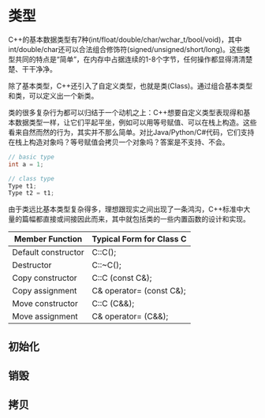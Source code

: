 # 类型

C++的基本数据类型有7种(int/float/double/char/wchar_t/bool/void)，其中int/double/char还可以合法组合修饰符(signed/unsigned/short/long)。这些类型共同的特点是“简单”，在内存中占据连续的1-8个字节，任何操作都显得清清楚楚、干干净净。

除了基本类型，C++还引入了自定义类型，也就是类(Class)。通过组合基本类型和类，可以定义出一个新类。

类的很多复杂行为都可以归结于一个动机之上：C++想要自定义类型表现得和基本数据类型一样，让它们平起平坐，例如可以用等号赋值、可以在栈上构造。这些看来自然而然的行为，其实并不那么简单。对比Java/Python/C#代码，它们支持在栈上构造对象吗？等号赋值会拷贝一个对象吗？答案是不支持、不会。

```cpp
// basic type
int a = 1;

// class type
Type t1;
Type t2 = t1;
```

由于类远比基本类型复杂得多，理想跟现实之间出现了一条鸿沟，C++标准中大量的篇幅都直接或间接因此而来，其中就包括类的一些内置函数的设计和实现。


| Member Function | Typical Form for Class C|
|--|--|
| Default constructor | C::C(); |
| Destructor | C::~C(); |
| Copy constructor | C::C (const C&); |
| Copy assignment | C& operator= (const C&); |
| Move constructor | C::C (C&&); |
| Move assignment | C& operator= (C&&); |

## 初始化

## 销毁

## 拷贝
